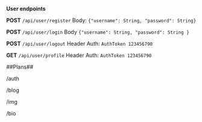 **User endpoints**

**POST** ``/api/user/register`` Body: ``{"username": String, "password": String}``

**POST** ``/api/user/login`` Body ``{"username": String, "password": String }``

**POST** ``/api/user/logout`` Header Auth: ``AuthToken 123456790``

**GET** ``/api/user/profile`` Header Auth: ``AuthToken 123456790``


##Plans##

/auth

/blog

/img

/bio
